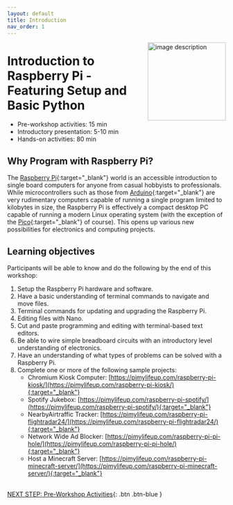 ```yaml
---
layout: default
title: Introduction 
nav_order: 1
---
```

<img src="images/logo.png" style="float:right;width:180px;" alt="image description">

# Introduction to Raspberry Pi - Featuring Setup and Basic Python

- Pre-workshop activities: 15 min 
- Introductory presentation: 5-10 min
- Hands-on activities: 80 min

## Why Program with Raspberry Pi?

The [Raspberry Pi](https://www.raspberrypi.com/){:target="_blank"} world is an accessible introduction to single board computers for anyone from casual hobbyists to professionals. While microcontrollers such as those from [Arduino](https://www.arduino.cc/){:target="_blank"} are very rudimentary computers capable of running a single program limited to kilobytes in size, the Raspberry Pi is effectively a compact desktop PC capable of running a modern Linux operating system (with the exception of the [Pico](https://www.raspberrypi.com/products/raspberry-pi-pico/){:target="_blank"} of course). This opens up various new possibilities for electronics and computing projects.

## Learning objectives

Participants will be able to know and do the following by the end of this workshop:

1. Setup the Raspberry Pi hardware and software.
2. Have a basic understanding of terminal commands to navigate and move files.
3. Terminal commands for updating and upgrading the Raspberry Pi.
4. Editing files with Nano.
5. Cut and paste programming and editing with terminal-based text editors.
6. Be able to wire simple breadboard circuits with an introductory level understanding of electronics.
7. Have an understanding of what types of problems can be solved with a Raspberry Pi.
8. Complete one or more of the following sample projects:
   - Chromium Kiosk Computer: [https://pimylifeup.com/raspberry-pi-kiosk/](https://pimylifeup.com/raspberry-pi-kiosk/){:target="_blank"}
   - Spotify Jukebox: [https://pimylifeup.com/raspberry-pi-spotify/](https://pimylifeup.com/raspberry-pi-spotify/){:target="_blank"}
   - NearbyAirtraffic Tracker: [https://pimylifeup.com/raspberry-pi-flightradar24/](https://pimylifeup.com/raspberry-pi-flightradar24/){:target="_blank"}
   - Network Wide Ad Blocker: [https://pimylifeup.com/raspberry-pi-pi-hole/](https://pimylifeup.com/raspberry-pi-pi-hole/){:target="_blank"}
   - Host a Minecraft Server: [https://pimylifeup.com/raspberry-pi-minecraft-server/](https://pimylifeup.com/raspberry-pi-minecraft-server/){:target="_blank"}

<br>[NEXT STEP: Pre-Workshop Activities](pre-workshop.html){: .btn .btn-blue }

